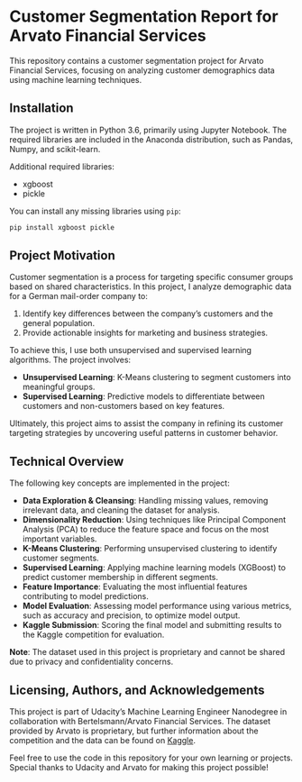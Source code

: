 # Customer Segmentation Report for Arvato Financial Services

This repository contains a customer segmentation project for Arvato Financial Services, focusing on analyzing customer demographics data using machine learning techniques.

## Installation

The project is written in Python 3.6, primarily using Jupyter Notebook. The required libraries are included in the Anaconda distribution, such as Pandas, Numpy, and scikit-learn.

Additional required libraries:
- xgboost
- pickle

You can install any missing libraries using `pip`:
```bash
pip install xgboost pickle
```

## Project Motivation

Customer segmentation is a process for targeting specific consumer groups based on shared characteristics. In this project, I analyze demographic data for a German mail-order company to:

1. Identify key differences between the company’s customers and the general population.
2. Provide actionable insights for marketing and business strategies.

To achieve this, I use both unsupervised and supervised learning algorithms. The project involves:

- **Unsupervised Learning**: K-Means clustering to segment customers into meaningful groups.
- **Supervised Learning**: Predictive models to differentiate between customers and non-customers based on key features.

Ultimately, this project aims to assist the company in refining its customer targeting strategies by uncovering useful patterns in customer behavior.

## Technical Overview

The following key concepts are implemented in the project:

- **Data Exploration & Cleansing**: Handling missing values, removing irrelevant data, and cleaning the dataset for analysis.
- **Dimensionality Reduction**: Using techniques like Principal Component Analysis (PCA) to reduce the feature space and focus on the most important variables.
- **K-Means Clustering**: Performing unsupervised clustering to identify customer segments.
- **Supervised Learning**: Applying machine learning models (XGBoost) to predict customer membership in different segments.
- **Feature Importance**: Evaluating the most influential features contributing to model predictions.
- **Model Evaluation**: Assessing model performance using various metrics, such as accuracy and precision, to optimize model output.
- **Kaggle Submission**: Scoring the final model and submitting results to the Kaggle competition for evaluation.

**Note**: The dataset used in this project is proprietary and cannot be shared due to privacy and confidentiality concerns.

## Licensing, Authors, and Acknowledgements

This project is part of Udacity’s Machine Learning Engineer Nanodegree in collaboration with Bertelsmann/Arvato Financial Services. The dataset provided by Arvato is proprietary, but further information about the competition and the data can be found on [Kaggle](https://www.kaggle.com/c/udacity-arvato-identify-customers/data).

Feel free to use the code in this repository for your own learning or projects. Special thanks to Udacity and Arvato for making this project possible!
